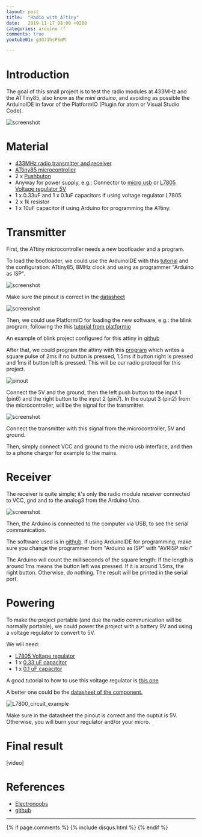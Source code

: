 ```yaml
---
layout: post
title:  "Radio with ATtiny"
date:   2019-11-17 08:00 +0200
categories: arduino rf
comments: true
youtube01: g3OJ1hsPSmM

---
```


# Introduction

The goal of this small project is to test the radio modules at 433MHz and the ATTiny85, also know as _the mini arduino_, and avoiding as possible the ArduinoIDE in favor of the PlatformIO (Plugin for atom or Visual Studio Code).

![screenshot](/assets/sml/4.jpg)


# Material
- [433MHz radio transmitter and receiver](https://www.ebay.com/itm/433-Mhz-Sender-Empfaenger-RF-Funk-Modul-FS1000A-xy-mk-5v-Arduino-Raspberry-Pi-/252713874815)
- [ATtiny85 microcontroller](https://www.sparkfun.com/products/9378)
- 2 x [Pushbuton](https://www.sparkfun.com/products/9190)
- Anyway for power supply, e.g.: Connector to [micro usb](https://www.sparkfun.com/products/12035) or [L7805 Voltage regulator 5V](https://www.sparkfun.com/products/107)
- 1 x 0.33uF and 1 x 0.1uF capacitors if using voltage regulator L7805.
- 2 x 1k resistor
- 1 x 10uF capacitor if using Arduino for programming the ATtiny.

# Transmitter
First, the ATtiny microcontroller needs a new bootloader and a program.

To load the bootloader, we could use the ArduinoIDE with this [tutorial](https://create.arduino.cc/projecthub/arjun/programming-attiny85-with-arduino-uno-afb829) and the configuration: ATtiny85, 8MHz clock and using as programmer "Arduino as ISP".

![screenshot](/assets/sml/screenshot.png)

Make sure the pinout is correct in the [datasheet](http://ww1.microchip.com/downloads/en/DeviceDoc/atmel-2586-avr-8-bit-microcontroller-attiny25-attiny45-attiny85_datasheet.pdf)

![screenshot](/assets/sml/1.jpg)

Then, we could use PlatformIO for loading the new software, e.g.: the blink program, following the this [tutorial from platformio](http://docs.platformio.org/en/latest/platforms/atmelavr.html#upload-using-programmer)

An example of blink project configured for this attiny in [github](https://github.com/aherrero/SML/tree/master/SML01/Software/sml01)

After that, we could program the attiny with this [program](https://github.com/aherrero/SML/tree/master/SML01/Software/sml01_transmitter) which writes a square pulse of 2ms if no button is pressed, 1.5ms if button right is pressed and 1ms if button left is pressed. This will be our radio protocol for this project.

![pinout](/assets/sml/pinout.png)

Connect the 5V and the ground, then the left push button to the input 1 (pin6) and the right button to the input 2 (pin7). In the output 3 (pin2) from the microcontroller, will be the signal for the transmitter.

![screenshot](/assets/sml/2.jpg)

Connect the transmitter with this signal from the microcontroller, 5V and ground.

Then, simply connect VCC and ground to the micro usb interface, and then to a phone charger for example to the mains.

# Receiver
The receiver is quite simple; it's only the radio module receiver connected to VCC, gnd and to the analog3 from the Arduino Uno.

![screenshot](/assets/sml/3.jpg)

Then, the Arduino is connected to the computer via USB, to see the serial communication.

The software used is in [github](https://github.com/aherrero/SML/tree/master/SML01/Software/sml01_receiver). If using ArduinoIDE for programming, make sure you change the programmer from "Arduino as ISP" with "AVRISP mkii"

The Arduino will count the milliseconds of the square length: If the length is around 1ms means the button left was pressed. If it is around 1.5ms, the right button. Otherwise, do nothing. The result will be printed in the serial port.

# Powering
To make the project portable (and due the radio communication will be normally portable), we could power the project with a battery 9V and using a voltage regulator to convert to 5V.

We will need:
- [L7805 Voltage regulator](https://www.sparkfun.com/products/107)
- 1 x [0.33 uF capacitor](https://www.distrelec.ch/en/aluminium-electrolytic-capacitor-330-nf-100-vdc-jamicon-tkpr33m2ad11me4/p/16716518)
- 1 x [0.1 uF capacitor](https://www.distrelec.ch/en/capacitor-100-nf-50-vdc-mm-hitano-sf1h104z-l515b/p/16565659)

A good tutorial to how to use this voltage regulator is [this one](https://www.electronicshub.org/understanding-7805-ic-voltage-regulator/)

A better one could be the [datasheet of the component.](https://cdn.sparkfun.com/datasheets/Components/General/TO-220.pdf)

![L7800_circuit_example](/assets/cam01/L7800_circuit_example.png)

Make sure in the datasheet the pinout is correct and the ouptut is 5V. Otherwise, you will burn your regulator and/or your micro.

# Final result
[video]

# References
- [Electronoobs](https://www.electronoobs.com/eng_arduino_tut45.php)
- [github](https://github.com/aherrero/SML/tree/master/SML01/)


***

{% if page.comments %}
{% include disqus.html %}
{% endif %}
